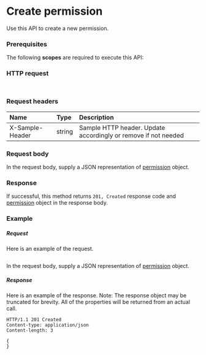# Create permission

Use this API to create a new permission.
### Prerequisites
The following **scopes** are required to execute this API: 
### HTTP request
<!-- { "blockType": "ignored" } -->
```http


```
### Request headers
| Name       | Type | Description|
|:---------------|:--------|:----------|
| X-Sample-Header  | string  | Sample HTTP header. Update accordingly or remove if not needed|

### Request body
In the request body, supply a JSON representation of [permission](../resources/permission.md) object.


### Response
If successful, this method returns `201, Created` response code and [permission](../resources/permission.md) object in the response body.

### Example
##### Request
Here is an example of the request.
<!-- {
  "blockType": "request",
  "name": "create_permission_from_driveitem"
}-->
```http

```
In the request body, supply a JSON representation of [permission](../resources/permission.md) object.
##### Response
Here is an example of the response. Note: The response object may be truncated for brevity. All of the properties will be returned from an actual call.
<!-- {
  "blockType": "response",
  "truncated": true,
  "@odata.type": "microsoft.graph.permission"
} -->
```http
HTTP/1.1 201 Created
Content-type: application/json
Content-length: 3

{
}
```

<!-- uuid: 8fcb5dbc-d5aa-4681-8e31-b001d5168d79
2015-10-25 14:57:30 UTC -->
<!-- {
  "type": "#page.annotation",
  "description": "Create permission",
  "keywords": "",
  "section": "documentation",
  "tocPath": ""
}-->